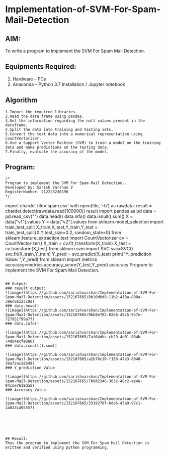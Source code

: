 # Implementation-of-SVM-For-Spam-Mail-Detection

## AIM:
To write a program to implement the SVM For Spam Mail Detection.

## Equipments Required:
1. Hardware – PCs
2. Anaconda – Python 3.7 Installation / Jupyter notebook

## Algorithm
```
1.Import the required libraries.
2.Read the data frame using pandas.
3.Get the information regarding the null values present in the dataframe.
4.Split the data into training and testing sets.
5.Convert the text data into a numerical representation using CountVectorizer.
6.Use a Support Vector Machine (SVM) to train a model on the training data and make predictions on the testing data.
7.Finally, evaluate the accuracy of the model.
``` 

## Program:
```
/*
Program to implement the SVM For Spam Mail Detection..
Developed by: Sarish Varshan V
RegisterNumber: 212223230196 
*/
```
import chardet
file='spam.csv'
with open(file, 'rb') as rawdata:
result = chardet.detect(rawdata.read(100000))
result
import pandas as pd
data = pd.read_csv("")
data.head()
data.info()
data.isnull().sum()
X = data["v1"].values
Y = data["v2"].values
from sklearn.model_selection import train_test_split
X_train,X_test,Y_train,Y_test = train_test_split(X,Y,test_size=0.2, random_state=0)
from sklearn.feature_extraction.text import CountVectorizer
cv = CountVectorizer()
X_train = cv.fit_transform(X_train)
X_test = cv.transform(X_test)
from sklearn.svm import SVC
svc=SVC()
svc.fit(X_train,Y_train)
Y_pred = svc.predict(X_test)
print("Y_prediction Value: ",Y_pred)
from sklearn import metrics
accuracy=metrics.accuracy_score(Y_test,Y_pred)
accuracy
Program to implement the SVM For Spam Mail Detection.
```

## Output:
### result output:
![image](https://github.com/sarishvarshan/Implementation-of-SVM-For-Spam-Mail-Detection/assets/152167665/8b10d6d9-11b2-418a-808a-38ec6b123c0e)
### data.head()
![image](https://github.com/sarishvarshan/Implementation-of-SVM-For-Spam-Mail-Detection/assets/152167665/9bb9e702-02e8-48c5-947e-727951f99a7f)
### data.info()

![image](https://github.com/sarishvarshan/Implementation-of-SVM-For-Spam-Mail-Detection/assets/152167665/7af64dbc-cb29-4d01-864b-74d84ecfe8a0)
### data.isnull().sum()

![image](https://github.com/sarishvarshan/Implementation-of-SVM-For-Spam-Mail-Detection/assets/152167665/a2b78c10-f158-47e3-8040-39af2aca8549)
### Y_prediction Value

![image](https://github.com/sarishvarshan/Implementation-of-SVM-For-Spam-Mail-Detection/assets/152167665/7b0d2346-3832-48c2-ae4e-04cde7618da5)
### Accuracy Value

![image](https://github.com/sarishvarshan/Implementation-of-SVM-For-Spam-Mail-Detection/assets/152167665/3319270f-bda6-43a9-97c1-1a833ca95557)






## Result:
Thus the program to implement the SVM For Spam Mail Detection is written and verified using python programming.

